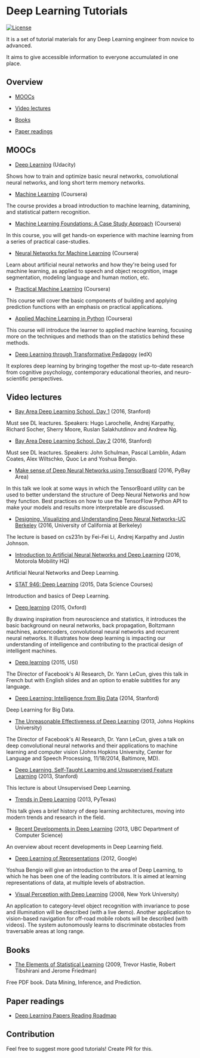 # Deep Learning Tutorials

[![License](http://img.shields.io/badge/license-MIT-orange.svg?style=flat)](http://opensource.org/licenses/MIT)

It is a set of tutorial materials for any Deep Learning engineer from novice to advanced.

It aims to give accessible information to everyone accumulated in one place.

## Overview

* [MOOCs](#moocs)

* [Video lectures](#video-lectures)

* [Books](#books)

* [Paper readings](#paper-readings)

## MOOCs

* [Deep Learning](https://www.udacity.com/course/deep-learning--ud730) (Udacity)

Shows how to train and optimize basic neural networks, convolutional neural networks, and long short term memory networks.

* [Machine Learning](https://www.coursera.org/learn/machine-learning) (Coursera)

The course provides a broad introduction to machine learning, datamining, and statistical pattern recognition.

* [Machine Learning Foundations: A Case Study Approach](https://www.coursera.org/learn/ml-foundations) (Coursera)

In this course, you will get hands-on experience with machine learning from a series of practical case-studies.

* [Neural Networks for Machine Learning](https://www.coursera.org/learn/neural-networks) (Coursera)

Learn about artificial neural networks and how they're being used for machine learning, as applied to speech and object recognition, image segmentation, modeling language and human motion, etc.

* [Practical Machine Learning](https://www.coursera.org/learn/practical-machine-learning) (Coursera)

This course will cover the basic components of building and applying prediction functions with an emphasis on practical applications.

* [Applied Machine Learning in Python](https://www.coursera.org/learn/python-machine-learning) (Coursera)

This course will introduce the learner to applied machine learning, focusing more on the techniques and methods than on the statistics behind these methods. 

* [Deep Learning through Transformative Pedagogy](https://www.edx.org/course/deep-learning-through-transformative-uqx-microsoft-education-learnx) (edX)

It explores deep learning by bringing together the most up-to-date research from cognitive psychology, contemporary educational theories, and neuro-scientific perspectives.

## Video lectures

* [Bay Area Deep Learning School. Day 1](https://www.youtube.com/watch?v=eyovmAtoUx0) (2016, Stanford)

Must see DL leactures. Speakers: Hugo Larochelle, Andrej Karpathy, Richard Socher, Sherry Moore, Ruslan Salakhutdinov and Andrew Ng.

* [Bay Area Deep Learning School. Day 2](https://www.youtube.com/watch?v=9dXiAecyJrY) (2016, Stanford)

Must see DL leactures. Speakers: John Schulman, Pascal Lamblin, Adam Coates, Alex Wiltschko, Quoc Le and Yoshua Bengio.

* [Make sense of Deep Neural Networks using TensorBoard](https://www.youtube.com/watch?v=sAkfoGAywks) (2016, PyBay Area)

In this talk we look at some ways in which the TensorBoard utility can be used to better understand the structure of Deep Neural Networks and how they function. Best practices on how to use the TensorFlow Python API to make your models and results more interpretable are discussed.

* [Designing, Visualizing and Understanding Deep Neural Networks-UC Berkeley](https://www.youtube.com/playlist?list=PLkFD6_40KJIxopmdJF_CLNqG3QuDFHQUm) (2016, University of California at Berkeley)

The lecture is based on cs231n by Fei-Fei Li, Andrej Karpathy and Justin Johnson.

* [Introduction to Artificial Neural Networks and Deep Learning](https://www.youtube.com/watch?v=FoO8qDB8gUU) (2016, Motorola Mobility HQ)

Artificial Neural Networks and Deep Learning.

* [STAT 946: Deep Learning](https://www.youtube.com/playlist?list=PLehuLRPyt1Hyi78UOkMPWCGRxGcA9NVOE) (2015, Data Science Courses)

Introduction and basics of Deep Learning.

* [Deep learning](https://www.youtube.com/playlist?list=PLE6Wd9FR--EfW8dtjAuPoTuPcqmOV53Fu) (2015, Oxford)

By drawing inspiration from neuroscience and statistics, it introduces the basic background on neural networks, back propagation, Boltzmann machines, autoencoders, convolutional neural networks and recurrent neural networks. It illustrates how deep learning is impacting our understanding of intelligence and contributing to the practical design of intelligent machines.

* [Deep learning](https://www.youtube.com/watch?v=RgUcQceqC_Y) (2015, USI)

The Director of Facebook's AI Research, Dr. Yann LeCun, gives this talk in French but with English slides and an option to enable subtitles for any language.

* [Deep Learning: Intelligence from Big Data](https://www.youtube.com/watch?v=czLI3oLDe8M) (2014, Stanford)

Deep Learning for Big Data.

* [The Unreasonable Effectiveness of Deep Learning](https://www.youtube.com/watch?v=sc-KbuZqGkI) (2013, Johns Hopkins University)

The Director of Facebook's AI Research, Dr. Yann LeCun, gives a talk on deep convolutional neural networks and their applications to machine learning and computer vision (Johns Hopkins University, Center for Language and Speech Processing, 11/18/2014, Baltimore, MD).

* [Deep Learning, Self-Taught Learning and Unsupervised Feature Learning](https://www.youtube.com/watch?v=n1ViNeWhC24) (2013, Stanford)

This lecture is about Unsupervised Deep Learning.

* [Trends in Deep Learning](https://www.youtube.com/watch?v=8bHtqwFsZWo) (2013, PyTexas)

This talk gives a brief history of deep learning architectures, moving into modern trends and research in the field.

* [Recent Developments in Deep Learning](https://www.youtube.com/watch?v=vShMxxqtDDs) (2013, UBC Department of Computer Science)

An overview about recent developments in Deep Learning field. 

* [Deep Learning of Representations](https://www.youtube.com/watch?v=4xsVFLnHC_0) (2012, Google)

Yoshua Bengio will give an introduction to the area of Deep Learning, to which he has been one of the leading contributors. It is aimed at learning representations of data, at multiple levels of abstraction.

* [Visual Perception with Deep Learning](https://www.youtube.com/watch?v=3boKlkPBckA) (2008, New York University)

An application to category-level object recognition with invariance to pose and illumination will be described (with a live demo). Another application to vision-based navigation for off-road mobile robots will be described (with videos). The system autonomously learns to discriminate obstacles from traversable areas at long range.

## Books

* [The Elements of Statistical Learning](http://statweb.stanford.edu/~tibs/ElemStatLearn/) (2009, Trevor Hastie, Robert Tibshirani and Jerome Friedman)

Free PDF book. Data Mining, Inference, and Prediction.

## Paper readings

* [Deep Learning Papers Reading Roadmap](https://github.com/songrotek/Deep-Learning-Papers-Reading-Roadmap)

## Contribution

Feel free to suggest more good tutorials! Create PR for this.
